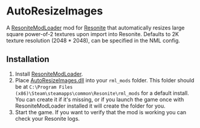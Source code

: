 #  AutoResizeImages

A [ResoniteModLoader](https://github.com/resonite-modding-group/ResoniteModLoader) mod for [Resonite](https://resonite.com/) that automatically resizes large square power-of-2 textures upon import into Resonite. Defaults to 2K texture resolution (2048 * 2048), can be specified in the NML config.

## Installation
1. Install [ResoniteModLoader](https://github.com/resonite-modding-group/ResoniteModLoader/releases).
1. Place [AutoResizeImages.dll](https://github.com/dfgHiatus/AutoResizeImages/releases/latest) into your `rml_mods` folder. This folder should be at `C:\Program Files (x86)\Steam\steamapps\common\Resonite\rml_mods` for a default install. You can create it if it's missing, or if you launch the game once with ResoniteModLoader installed it will create the folder for you.
1. Start the game. If you want to verify that the mod is working you can check your Resonite logs.
